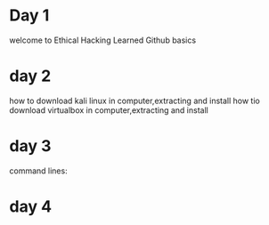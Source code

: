 # Day 1
welcome to Ethical Hacking
Learned Github basics 
# day 2
how to download kali linux in computer,extracting and install
how tio download virtualbox in computer,extracting and install
# day 3 
command lines:
# day 4
